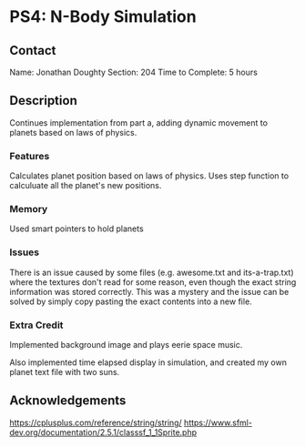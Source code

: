 # PS4: N-Body Simulation

## Contact
Name: Jonathan Doughty
Section: 204
Time to Complete: 5 hours


## Description
Continues implementation from part a, adding dynamic movement to planets based on laws of physics.

### Features
Calculates planet position based on laws of physics. Uses step function to calculuate all the planet's new positions.

### Memory
Used smart pointers to hold planets

### Issues
There is an issue caused by some files (e.g. awesome.txt and its-a-trap.txt) where the textures don't read for some reason, even though the exact string information was stored correctly. This was a mystery and the issue can be solved by simply copy pasting the exact contents into a new file.

### Extra Credit
Implemented background image and plays eerie space music.

Also implemented time elapsed display in simulation, and created my own planet text file with two suns.

## Acknowledgements
https://cplusplus.com/reference/string/string/
https://www.sfml-dev.org/documentation/2.5.1/classsf_1_1Sprite.php